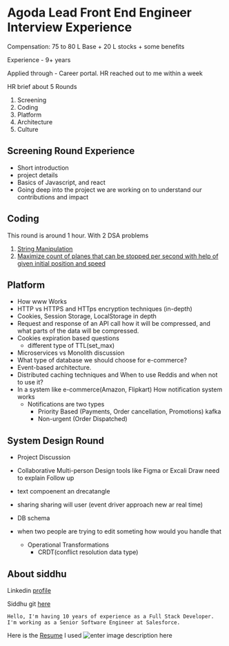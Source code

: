 # Agoda Lead Front End Engineer Interview Experience


Compensation: 75 to 80 L Base + 20 L stocks + some benefits

Experience - 9+ years

Applied through - Career portal. HR reached out to me within a week


HR brief about 5 Rounds
 1. Screening
 2. Coding
 3. Platform
 4. Architecture
 5. Culture

## Screening Round Experience

 - Short introduction
 - project details
 - Basics of Javascript, and react
 - Going deep into the project we are working on to understand our contributions and impact

## Coding

This round is around 1 hour. With 2 DSA problems

 1. [String Manipulation](https://leetcode.com/problems/longest-substring-without-repeating-characters/)
 2. [Maximize count of planes that can be stopped per second with help of given initial position and speed](https://www.geeksforgeeks.org/maximize-count-of-planes-that-can-be-stopped-per-second-with-help-of-given-initial-position-and-speed/)

## Platform

 - How www Works
 - HTTP vs HTTPS and HTTps encryption techniques (in-depth)
 - Cookies, Session Storage, LocalStorage in depth
 - Request and response of an API call how it will be compressed, and what parts of the data will be compressed.
 - Cookies expiration based questions
   -  different type of TTL(set_max)
 - Microservices vs Monolith discussion
 - What type of database we should choose for e-commerce?
 - Event-based architecture. 
 - Distributed caching techniques and When to use Reddis and when not to use it?
 - In a system like e-commerce(Amazon, Flipkart) How notification system works
	 - Notifications are two types
		 - Priority Based (Payments, Order cancellation, Promotions) kafka
		 - Non-urgent (Order Dispatched)
	
## System Design Round
 - Project Discussion
 - Collaborative Multi-person Design tools like Figma or Excali Draw need to explain
 Follow up
- text compoenent an drecatangle
- sharing sharing will user (event driver approach new ar real time)
- DB schema
- when two people are trying to edit someting how would you handle that

  * Operational Transformations
	* CRDT(conflict resolution data type)

## About siddhu
Linkedin [profile](https://www.linkedin.com/in/siddhucse/)

Siddhu git [here](https://vydyas.github.io)
```
Hello, I'm having 10 years of experience as a Full Stack Developer. 
I'm working as a Senior Software Engineer at Salesforce.
```

Here is the [Resume](simpleresu.me) I used
![enter image description here](https://github.com/user-attachments/assets/95d817d8-6d61-41a3-8298-7d57fddec1cd)

